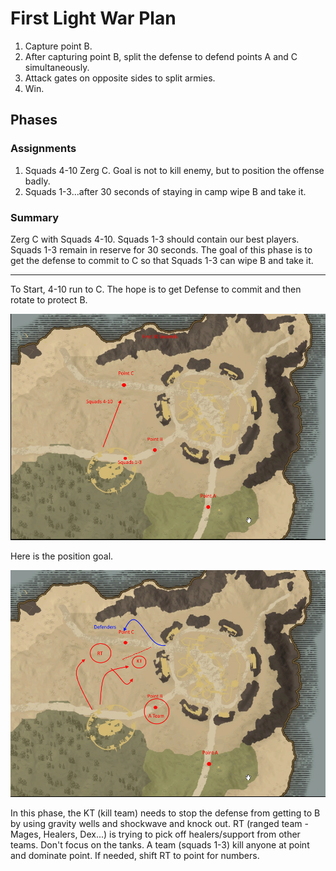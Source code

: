 # First Light War Plan

1.  Capture point B.
1.  After capturing point B, split the defense to defend points A and C simultaneously.  
1.  Attack gates on opposite sides to split armies.
1.  Win.


## Phases
### Assignments
1.  Squads 4-10 Zerg C.  Goal is not to kill enemy, but to position the offense badly.  
1. Squads 1-3...after 30 seconds of staying in camp wipe B and take it.  

### Summary
Zerg C with Squads 4-10.  Squads 1-3 should contain our best players.  Squads 1-3 remain in reserve for 30 seconds.   The goal of this phase is to get the defense to commit to C so that Squads 1-3 can wipe B and take it.  

---

To Start, 4-10 run to C.  The hope is to get Defense to commit and then rotate to protect B.

![](2022-01-26-14-58-47.png)

Here is the position goal.

![](2022-01-26-14-59-49.png)

In this phase, the KT (kill team) needs to stop the defense from getting to B by using gravity wells and shockwave and knock out.  RT (ranged team - Mages, Healers, Dex...) is trying to pick off healers/support from other teams.  Don't focus on the tanks.  A team (squads 1-3) kill anyone at point and dominate point.  If needed, shift RT to point for numbers.